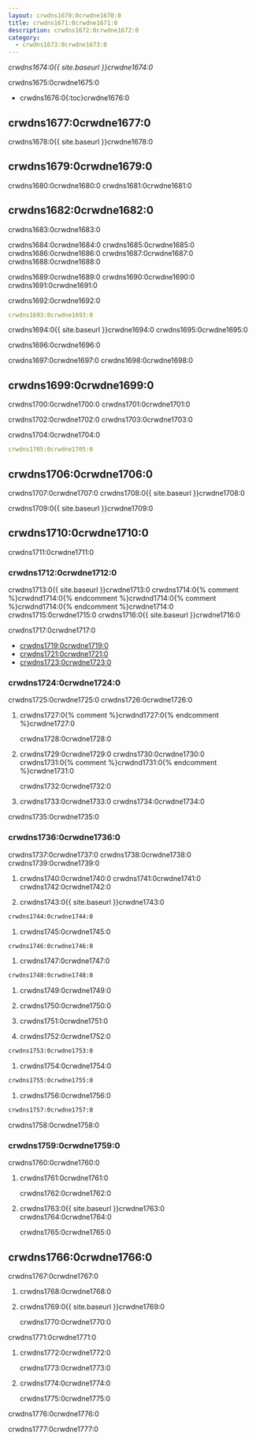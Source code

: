 ```yaml
---
layout: crwdns1670:0crwdne1670:0
title: crwdns1671:0crwdne1671:0
description: crwdns1672:0crwdne1672:0
category:
  - crwdns1673:0crwdne1673:0
---
```

*crwdns1674:0{{ site.baseurl }}crwdne1674:0*

crwdns1675:0crwdne1675:0

* crwdns1676:0{:toc}crwdne1676:0

## crwdns1677:0crwdne1677:0

crwdns1678:0{{ site.baseurl }}crwdne1678:0

## crwdns1679:0crwdne1679:0

crwdns1680:0crwdne1680:0 crwdns1681:0crwdne1681:0

## crwdns1682:0crwdne1682:0

crwdns1683:0crwdne1683:0

crwdns1684:0crwdne1684:0 crwdns1685:0crwdne1685:0 crwdns1686:0crwdne1686:0 crwdns1687:0crwdne1687:0 crwdns1688:0crwdne1688:0

crwdns1689:0crwdne1689:0 crwdns1690:0crwdne1690:0 crwdns1691:0crwdne1691:0

crwdns1692:0crwdne1692:0

```yml
crwdns1693:0crwdne1693:0
```

crwdns1694:0{{ site.baseurl }}crwdne1694:0 crwdns1695:0crwdne1695:0

crwdns1696:0crwdne1696:0

crwdns1697:0crwdne1697:0 crwdns1698:0crwdne1698:0

## crwdns1699:0crwdne1699:0

crwdns1700:0crwdne1700:0 crwdns1701:0crwdne1701:0

crwdns1702:0crwdne1702:0 crwdns1703:0crwdne1703:0

crwdns1704:0crwdne1704:0

```yml
crwdns1705:0crwdne1705:0  
```

## crwdns1706:0crwdne1706:0

crwdns1707:0crwdne1707:0 crwdns1708:0{{ site.baseurl }}crwdne1708:0

crwdns1709:0{{ site.baseurl }}crwdne1709:0

## crwdns1710:0crwdne1710:0

crwdns1711:0crwdne1711:0

### crwdns1712:0crwdne1712:0

crwdns1713:0{{ site.baseurl }}crwdne1713:0 crwdns1714:0{% comment %}crwdnd1714:0{% endcomment %}crwdnd1714:0{% comment %}crwdnd1714:0{% endcomment %}crwdne1714:0 crwdns1715:0crwdne1715:0 crwdns1716:0{{ site.baseurl }}crwdne1716:0

crwdns1717:0crwdne1717:0

* [crwdns1719:0crwdne1719:0](crwdns1718:0crwdne1718:0)
* [crwdns1721:0crwdne1721:0](crwdns1720:0crwdne1720:0)
* [crwdns1723:0crwdne1723:0](crwdns1722:0crwdne1722:0)

### crwdns1724:0crwdne1724:0

crwdns1725:0crwdne1725:0 crwdns1726:0crwdne1726:0

1. crwdns1727:0{% comment %}crwdnd1727:0{% endcomment %}crwdne1727:0

    crwdns1728:0crwdne1728:0
    

1. crwdns1729:0crwdne1729:0 crwdns1730:0crwdne1730:0 crwdns1731:0{% comment %}crwdnd1731:0{% endcomment %}crwdne1731:0

    crwdns1732:0crwdne1732:0
    

1. crwdns1733:0crwdne1733:0 crwdns1734:0crwdne1734:0

crwdns1735:0crwdne1735:0

### crwdns1736:0crwdne1736:0

crwdns1737:0crwdne1737:0 crwdns1738:0crwdne1738:0 crwdns1739:0crwdne1739:0

1. crwdns1740:0crwdne1740:0 crwdns1741:0crwdne1741:0 crwdns1742:0crwdne1742:0

2. crwdns1743:0{{ site.baseurl }}crwdne1743:0

```bash
crwdns1744:0crwdne1744:0
```

1. crwdns1745:0crwdne1745:0

```bash
crwdns1746:0crwdne1746:0
```

1. crwdns1747:0crwdne1747:0

```bash
crwdns1748:0crwdne1748:0
```

1. crwdns1749:0crwdne1749:0

2. crwdns1750:0crwdne1750:0

3. crwdns1751:0crwdne1751:0

4. crwdns1752:0crwdne1752:0

```bash
crwdns1753:0crwdne1753:0
```

1. crwdns1754:0crwdne1754:0

```bash
crwdns1755:0crwdne1755:0
```

1. crwdns1756:0crwdne1756:0

```bash
crwdns1757:0crwdne1757:0
```

crwdns1758:0crwdne1758:0

### crwdns1759:0crwdne1759:0

crwdns1760:0crwdne1760:0

1. crwdns1761:0crwdne1761:0

    crwdns1762:0crwdne1762:0
    

1. crwdns1763:0{{ site.baseurl }}crwdne1763:0 crwdns1764:0crwdne1764:0

    crwdns1765:0crwdne1765:0
    

## crwdns1766:0crwdne1766:0

crwdns1767:0crwdne1767:0

1. crwdns1768:0crwdne1768:0

2. crwdns1769:0{{ site.baseurl }}crwdne1769:0

    crwdns1770:0crwdne1770:0
    

crwdns1771:0crwdne1771:0

1. crwdns1772:0crwdne1772:0

    crwdns1773:0crwdne1773:0
    

1. crwdns1774:0crwdne1774:0

    crwdns1775:0crwdne1775:0
    

crwdns1776:0crwdne1776:0

crwdns1777:0crwdne1777:0